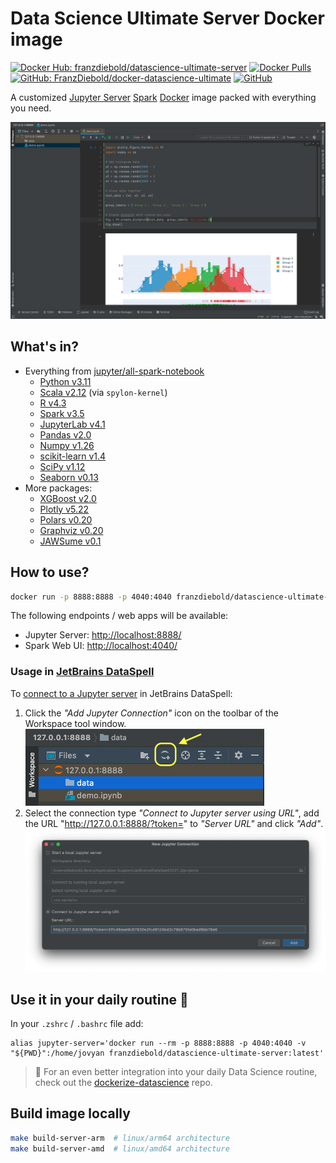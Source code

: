 # Data Science Ultimate Server Docker image

[![Docker Hub: franzdiebold/datascience-ultimate-server](https://img.shields.io/badge/Docker%20Hub-franzdiebold%2Fdatascience--ultimate--server-2496ed)](https://hub.docker.com/r/franzdiebold/datascience-ultimate-server)
[![Docker Pulls](https://img.shields.io/docker/pulls/franzdiebold/datascience-ultimate-server)](https://hub.docker.com/r/franzdiebold/datascience-ultimate-server)
[![GitHub: FranzDiebold/docker-datascience-ultimate](https://img.shields.io/badge/GitHub-FranzDiebold%2Fdocker--datascience--ultimate-0969da)](https://github.com/FranzDiebold/docker-datascience-ultimate)
[![GitHub](https://img.shields.io/github/license/FranzDiebold/docker-datascience-ultimate)](./LICENSE)

A customized [Jupyter Server](https://jupyter.org/) [Spark](https://spark.apache.org/docs/latest/api/python/) [Docker](https://www.docker.com/) image packed with everything you need.

![datascience-ultimate-server JetBrains DataSpell screenshot](../images/datascience-ultimate-server_JetBrains-DataSpell_screenshot.png)

## What's in?

- Everything from [jupyter/all-spark-notebook](https://quay.io/repository/jupyter/all-spark-notebook)
  - [Python v3.11](https://www.python.org/)
  - [Scala v2.12](https://www.scala-lang.org/) (via `spylon-kernel`)
  - [R v4.3](https://www.r-project.org/)
  - [Spark v3.5](https://spark.apache.org/docs/latest/api/python/)
  - [JupyterLab v4.1](https://jupyter.org/)
  - [Pandas v2.0](https://pandas.pydata.org/)
  - [Numpy v1.26](https://numpy.org/)
  - [scikit-learn v1.4](https://scikit-learn.org/)
  - [SciPy v1.12](https://scipy.org/)
  - [Seaborn v0.13](https://seaborn.pydata.org/)
- More packages:
  - [XGBoost v2.0](https://xgboost.ai/)
  - [Plotly v5.22](https://plotly.com/python/)
  - [Polars v0.20](https://www.pola.rs/)
  - [Graphviz v0.20](https://github.com/xflr6/graphviz)
  - [JAWSume v0.1](https://github.com/FranzDiebold/jawsume)

## How to use?

```bash
docker run -p 8888:8888 -p 4040:4040 franzdiebold/datascience-ultimate-server
```

The following endpoints / web apps will be available:

- Jupyter Server: [http://localhost:8888/](http://localhost:8888/)
- Spark Web UI: [http://localhost:4040/](http://localhost:4040/)

### Usage in [JetBrains DataSpell](https://www.jetbrains.com/dataspell/)

To [connect to a Jupyter server](https://www.jetbrains.com/help/dataspell/configuring-jupyter-notebook.html#remote) in JetBrains DataSpell:

1. Click the _"Add Jupyter Connection"_ icon on the toolbar of the Workspace tool window.
   <img src="../images/JetBrains_DataSpell_Add_Jupyter_Connection.png" alt="JetBrains DataSpell Add Jupyter Connection screenshot" width="382" />
2. Select the connection type _"Connect to Jupyter server using URL"_, add the URL "http://127.0.0.1:8888/?token=<your-token>" to _"Server URL"_ and click _"Add"_.
   <img src="../images/JetBrains_DataSpell_Server_URL.png" alt="JetBrains DataSpell Server URL screenshot" width="900" />

## Use it in your daily routine :rocket:

In your `.zshrc` / `.bashrc` file add:

```bashrc
alias jupyter-server='docker run --rm -p 8888:8888 -p 4040:4040 -v "${PWD}":/home/jovyan franzdiebold/datascience-ultimate-server:latest'
```

> 💪 For an even better integration into your daily Data Science routine, check out the [dockerize-datascience](https://github.com/FranzDiebold/dockerize-datascience) repo.

## Build image locally

```bash
make build-server-arm  # linux/arm64 architecture
make build-server-amd  # linux/amd64 architecture
```
